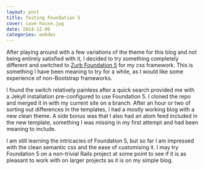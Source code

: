 ```yaml
---
layout: post
title: Testing Foundation 5
cover: cave-house.jpg
date: 2014-12-06
categories: webdev
---
```


After playing around with a few variations of the theme for this blog and not being entirely satisfied with it, I decided to try something completely different and switched to [Zurb Foundation 5](http://foundation.zurb.com/docs/index.html) for my css framework. This is something I have been meaning to try for a while, as I would like some experience of non-Bootstrap frameworks.

I found the switch relatively painless after a quick search provided me with a Jekyll installation pre-configured to use Foundation 5. I cloned the repo and merged it in with my current site on a branch. After an hour or two of sorting out differences in the templates, I had a mostly working blog with a new clean theme. A side bonus was that I also had an atom feed included in the new template, something I was missing in my first attempt and had been meaning to include.

I am still learning the intricacies of Foundation 5, but so far I am impressed with the clean semantic css and the ease of customising it. I may try Foundation 5 on a non-trivial Rails project at some point to see if it is as pleasant to work with on larger projects as it is on my simple blog.
